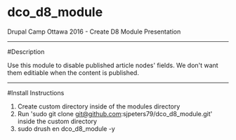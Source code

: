 # dco_d8_module
Drupal Camp Ottawa 2016 - Create D8 Module Presentation

----------------------

#Description

Use this module to disable published article nodes' fields. We don't want them editiable when the content is published.

----------------------

#Install Instructions

1. Create custom directory inside of the modules directory
2. Run 'sudo git clone git@github.com:sjpeters79/dco_d8_module.git' inside the custom directory
3. sudo drush en dco_d8_module -y

